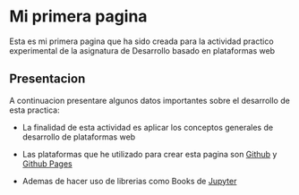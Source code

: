 # **Mi primera pagina** 

Esta es mi primera pagina que ha sido creada para la actividad practico experimental de la asignatura de Desarrollo basado en plataformas web

## Presentacion 
A continuacion presentare algunos datos importantes sobre el desarrollo de esta practica: 

* La finalidad de esta actividad es aplicar los conceptos generales de desarrollo de plataformas web 

* Las plataformas que he utilizado para crear esta pagina son [Github](plataf1.md) y [Github Pages](plataf2.md) 

* Ademas de hacer uso de librerias como Books de [Jupyter](jup.md) 


